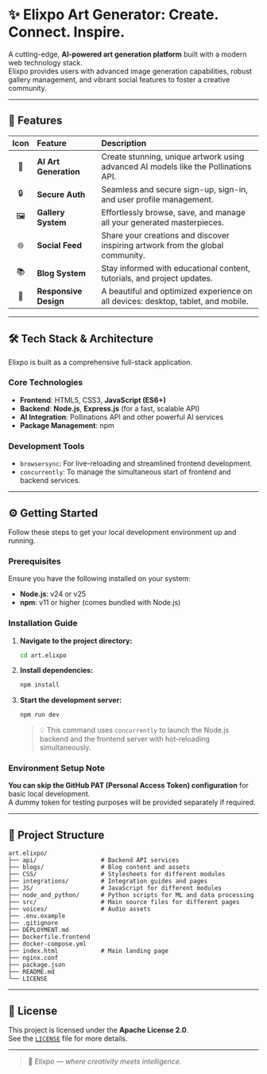 # ✨ Elixpo Art Generator: Create. Connect. Inspire.

A cutting-edge, **AI-powered art generation platform** built with a modern web technology stack.  
Elixpo provides users with advanced image generation capabilities, robust gallery management, and vibrant social features to foster a creative community.

---

## 🚀 Features

| Icon | Feature | Description |
| :---: | :--- | :--- |
| 🎨 | **AI Art Generation** | Create stunning, unique artwork using advanced AI models like the Pollinations API. |
| 🔒 | **Secure Auth** | Seamless and secure sign-up, sign-in, and user profile management. |
| 🖼️ | **Gallery System** | Effortlessly browse, save, and manage all your generated masterpieces. |
| 🌐 | **Social Feed** | Share your creations and discover inspiring artwork from the global community. |
| 📚 | **Blog System** | Stay informed with educational content, tutorials, and project updates. |
| 📱 | **Responsive Design** | A beautiful and optimized experience on all devices: desktop, tablet, and mobile. |

---

## 🛠️ Tech Stack & Architecture

Elixpo is built as a comprehensive full-stack application.

### Core Technologies

- **Frontend**: HTML5, CSS3, **JavaScript (ES6+)**
- **Backend**: **Node.js**, **Express.js** (for a fast, scalable API)
- **AI Integration**: Pollinations API and other powerful AI services
- **Package Management**: npm

### Development Tools

- `browsersync`: For live-reloading and streamlined frontend development.
- `concurrently`: To manage the simultaneous start of frontend and backend services.

---

## ⚙️ Getting Started

Follow these steps to get your local development environment up and running.

### Prerequisites

Ensure you have the following installed on your system:

- **Node.js**: v24 or v25  
- **npm**: v11 or higher (comes bundled with Node.js)

### Installation Guide

1. **Navigate to the project directory:**
   ```bash
   cd art.elixpo
   ```

2. **Install dependencies:**
   ```bash
   npm install
   ```

3. **Start the development server:**
   ```bash
   npm run dev
   ```
   > 💡 This command uses `concurrently` to launch the Node.js backend and the frontend server with hot-reloading simultaneously.

### Environment Setup Note

**You can skip the GitHub PAT (Personal Access Token) configuration** for basic local development.  
A dummy token for testing purposes will be provided separately if required.

---

## 📂 Project Structure

```
art.elixpo/
├── api/                  # Backend API services
├── blogs/                # Blog content and assets
├── CSS/                  # Stylesheets for different modules
├── integrations/         # Integration guides and pages
├── JS/                   # JavaScript for different modules
├── node_and_python/      # Python scripts for ML and data processing
├── src/                  # Main source files for different pages
├── voices/               # Audio assets
├── .env.example
├── .gitignore
├── DEPLOYMENT.md
├── Dockerfile.frontend
├── docker-compose.yml
├── index.html            # Main landing page
├── nginx.conf
├── package.json
├── README.md
└── LICENSE
```

---

## 📄 License

This project is licensed under the **Apache License 2.0**.  
See the [`LICENSE`](LICENSE) file for more details.

---

> 💫 *Elixpo — where creativity meets intelligence.*
